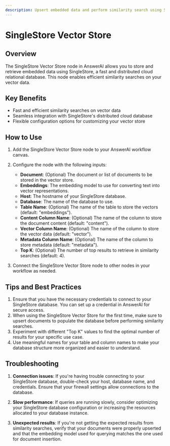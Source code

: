 ```yaml
---
description: Upsert embedded data and perform similarity search using SingleStore
---
```


# SingleStore Vector Store

## Overview

The SingleStore Vector Store node in AnswerAI allows you to store and retrieve embedded data using SingleStore, a fast and distributed cloud relational database. This node enables efficient similarity searches on your vector data.

## Key Benefits

- Fast and efficient similarity searches on vector data
- Seamless integration with SingleStore's distributed cloud database
- Flexible configuration options for customizing your vector store

## How to Use

1. Add the SingleStore Vector Store node to your AnswerAI workflow canvas.
2. Configure the node with the following inputs:

   - **Document**: (Optional) The document or list of documents to be stored in the vector store.
   - **Embeddings**: The embedding model to use for converting text into vector representations.
   - **Host**: The hostname of your SingleStore database.
   - **Database**: The name of the database to use.
   - **Table Name**: (Optional) The name of the table to store the vectors (default: "embeddings").
   - **Content Column Name**: (Optional) The name of the column to store the document content (default: "content").
   - **Vector Column Name**: (Optional) The name of the column to store the vector data (default: "vector").
   - **Metadata Column Name**: (Optional) The name of the column to store metadata (default: "metadata").
   - **Top K**: (Optional) The number of top results to retrieve in similarity searches (default: 4).

3. Connect the SingleStore Vector Store node to other nodes in your workflow as needed.

<!-- TODO: Add a screenshot showing the SingleStore Vector Store node configuration panel -->

## Tips and Best Practices

1. Ensure that you have the necessary credentials to connect to your SingleStore database. You can set up a credential in AnswerAI for secure access.
2. When using the SingleStore Vector Store for the first time, make sure to upsert documents to populate the database before performing similarity searches.
3. Experiment with different "Top K" values to find the optimal number of results for your specific use case.
4. Use meaningful names for your table and column names to make your database structure more organized and easier to understand.

## Troubleshooting

1. **Connection issues**: If you're having trouble connecting to your SingleStore database, double-check your host, database name, and credentials. Ensure that your firewall settings allow connections to the database.

2. **Slow performance**: If queries are running slowly, consider optimizing your SingleStore database configuration or increasing the resources allocated to your database instance.

3. **Unexpected results**: If you're not getting the expected results from similarity searches, verify that your documents were properly upserted and that the embedding model used for querying matches the one used for document insertion.

<!-- TODO: Add a screenshot showing a successful SingleStore Vector Store connection and query result -->